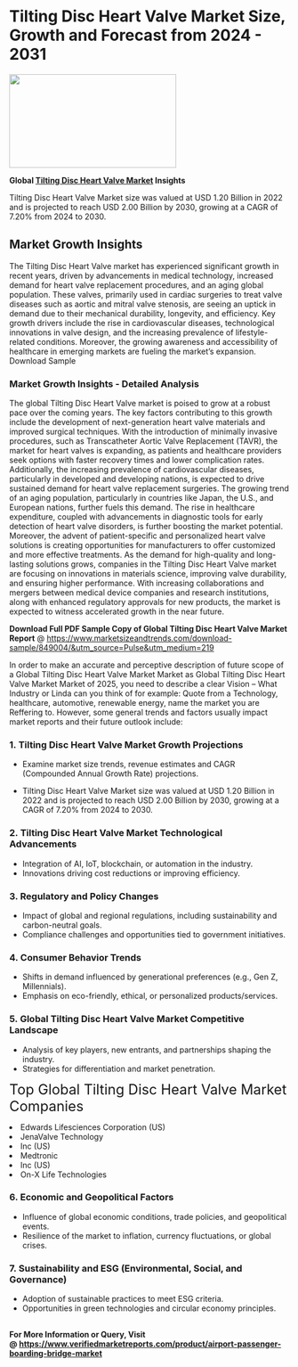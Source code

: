 <H1>Tilting Disc Heart Valve Market Size, Growth and Forecast from 2024 - 2031</H1><img class="aligncenter size-medium wp-image-584254" src="https://thirdeyenews.in/wp-content/uploads/2024/09/Global-Market-Research-300x168.jpeg" alt="" width="300" height="168" /><p><strong>Global&nbsp;<a href="https://www.marketsizeandtrends.com/download-sample/849004/&amp;utm_source=Pulse&amp;utm_medium=219">Tilting Disc Heart Valve Market</a> Insights</strong></p><p>Tilting Disc Heart Valve Market size was valued at USD 1.20 Billion in 2022 and is projected to reach USD 2.00 Billion by 2030, growing at a CAGR of 7.20% from 2024 to 2030.</p><p><h2>Market Growth Insights</h2> The Tilting Disc Heart Valve market has experienced significant growth in recent years, driven by advancements in medical technology, increased demand for heart valve replacement procedures, and an aging global population. These valves, primarily used in cardiac surgeries to treat valve diseases such as aortic and mitral valve stenosis, are seeing an uptick in demand due to their mechanical durability, longevity, and efficiency. Key growth drivers include the rise in cardiovascular diseases, technological innovations in valve design, and the increasing prevalence of lifestyle-related conditions. Moreover, the growing awareness and accessibility of healthcare in emerging markets are fueling the market’s expansion. Download Sample <h3>Market Growth Insights - Detailed Analysis</h3> The global Tilting Disc Heart Valve market is poised to grow at a robust pace over the coming years. The key factors contributing to this growth include the development of next-generation heart valve materials and improved surgical techniques. With the introduction of minimally invasive procedures, such as Transcatheter Aortic Valve Replacement (TAVR), the market for heart valves is expanding, as patients and healthcare providers seek options with faster recovery times and lower complication rates. Additionally, the increasing prevalence of cardiovascular diseases, particularly in developed and developing nations, is expected to drive sustained demand for heart valve replacement surgeries. The growing trend of an aging population, particularly in countries like Japan, the U.S., and European nations, further fuels this demand. The rise in healthcare expenditure, coupled with advancements in diagnostic tools for early detection of heart valve disorders, is further boosting the market potential. Moreover, the advent of patient-specific and personalized heart valve solutions is creating opportunities for manufacturers to offer customized and more effective treatments. As the demand for high-quality and long-lasting solutions grows, companies in the Tilting Disc Heart Valve market are focusing on innovations in materials science, improving valve durability, and ensuring higher performance. With increasing collaborations and mergers between medical device companies and research institutions, along with enhanced regulatory approvals for new products, the market is expected to witness accelerated growth in the near future. </p><p><span class=""><strong>Download Full PDF Sample Copy of Global Tilting Disc Heart Valve Market Report</strong> @ <a href="https://www.marketsizeandtrends.com/download-sample/849004/&amp;utm_source=Pulse&amp;utm_medium=219" target="_blank">https://www.marketsizeandtrends.com/download-sample/849004/&amp;utm_source=Pulse&amp;utm_medium=219</a></span></p><p>In order to make an accurate and perceptive description of future scope of a Global&nbsp;Tilting Disc Heart Valve Market Market as Global&nbsp;Tilting Disc Heart Valve Market Market of 2025, you need to describe a clear Vision &ndash; What Industry or Linda can you think of for example: Quote from a Technology, healthcare, automotive, renewable energy, name the market you are Reffering to. However, some general trends and factors usually impact market reports and their future outlook include:</p><h3>1.&nbsp;<strong>Tilting Disc Heart Valve Market Growth Projections</strong></h3><ul><li>Examine market size trends, revenue estimates and CAGR (Compounded Annual Growth Rate) projections.</li><li><p>Tilting Disc Heart Valve Market size was valued at USD 1.20 Billion in 2022 and is projected to reach USD 2.00 Billion by 2030, growing at a CAGR of 7.20% from 2024 to 2030.</p></li></ul><h3>2.&nbsp;<strong>Tilting Disc Heart Valve Market Technological Advancements</strong></h3><ul><li>Integration of AI, IoT, blockchain, or automation in the industry.</li><li>Innovations driving cost reductions or improving efficiency.</li></ul><h3>3.&nbsp;<strong>Regulatory and Policy Changes</strong></h3><ul><li>Impact of global and regional regulations, including sustainability and carbon-neutral goals.</li><li>Compliance challenges and opportunities tied to government initiatives.</li></ul><h3>4.&nbsp;<strong>Consumer Behavior Trends</strong></h3><ul><li>Shifts in demand influenced by generational preferences (e.g., Gen Z, Millennials).</li><li>Emphasis on eco-friendly, ethical, or personalized products/services.</li></ul><h3>5.&nbsp;<strong>Global Tilting Disc Heart Valve Market Competitive Landscape</strong></h3><ul><li>Analysis of key players, new entrants, and partnerships shaping the industry.</li><li>Strategies for differentiation and market penetration.</li></ul><p data-pm-slice="1 1 []"><span style="color: inherit; font-family: inherit; font-size: 25px;">Top Global Tilting Disc Heart Valve Market Companies</span></p><div class="" data-test-id=""><p><li>Edwards Lifesciences Corporation (US)</li><li> JenaValve Technology</li><li> Inc (US)</li><li> Medtronic</li><li> Inc (US)</li><li> On-X Life Technologies</li></p></div><h3>6.&nbsp;<strong>Economic and Geopolitical Factors</strong></h3><ul><li>Influence of global economic conditions, trade policies, and geopolitical events.</li><li>Resilience of the market to inflation, currency fluctuations, or global crises.</li></ul><h3>7.&nbsp;<strong>Sustainability and ESG (Environmental, Social, and Governance)</strong></h3><ul><li>Adoption of sustainable practices to meet ESG criteria.</li><li>Opportunities in green technologies and circular economy principles.</li></ul><h2><strong style="font-size: 14px;">For More Information or Query, Visit @&nbsp;</strong><a style="background-color: #ffffff; font-size: 14px;" href="https://www.marketsizeandtrends.com/report/tilting-disc-heart-valve-market/" target="_blank">https://www.verifiedmarketreports.com/product/airport-passenger-boarding-bridge-market</a></h2>
